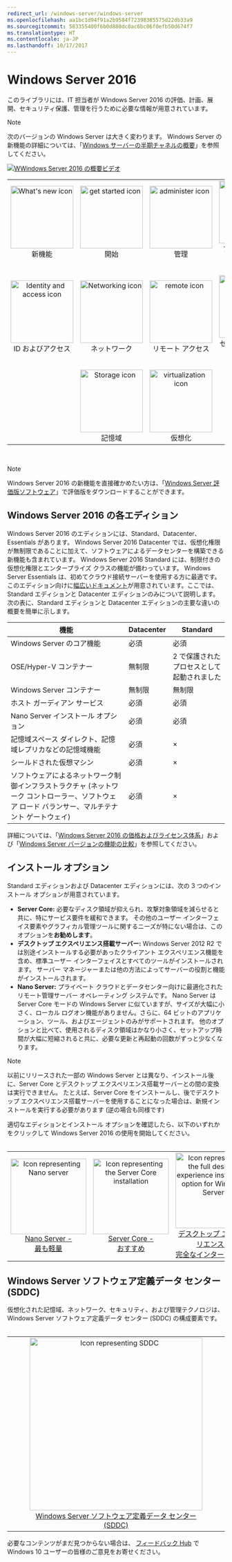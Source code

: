 ```yaml
---
redirect_url: /windows-server/windows-server
ms.openlocfilehash: aa1bc1d94f91a2b9584f72398385575d22db33a9
ms.sourcegitcommit: 583355400f6b0d880dc0ac6bc06f0efb50d674f7
ms.translationtype: HT
ms.contentlocale: ja-JP
ms.lasthandoff: 10/17/2017
---
```

# <a name="windows-server-2016"></a>Windows Server 2016

このライブラリには、IT 担当者が Windows Server 2016 の評価、計画、展開、セキュリティ保護、管理を行うために必要な情報が用意されています。

> [!Note] 
> 次のバージョンの Windows Server は大きく変わります。 Windows Server の新機能の詳細については、「[Windows サーバーの半期チャネルの概要](./get-started/semi-annual-channel-overview.md)」を参照してください。 

[![WWindows Server 2016 の概要ビデオ](media/front-page-video.png)](https://www.youtube.com/embed/V8oF0JpDzaM)

<table border="0" width="100%" align='center'>
  <tr style="text-align:center;">
    <td align='center' style="width:25%; border:0;">
      <a href="/windows-server/get-started/what-s-new-in-windows-server-2016">
        <img height=145 src="media/whats-new-highlight.png" alt="What's new icon" title="Windows Server 2016 の新機能"/></a>
        <br/>新機能
    </td>
    <td align='center' style="width:25%; border:0;">
      <a href="/windows-server/get-started/server-basics">
        <img height=145 src="media/1-getstarted.png" alt="get started icon" title="Windows Server 2016 を使ってみる" /></a>
      <br/>開始 </td>
    <td align='center' style="width:25%; border:0;">
      <a href="/windows-server/administration/index">
        <img height=145 src="media/8-management.png" alt="administer icon" title="Windows Server の管理" /></a>
      <br/>管理 </td>
    <td align='center' style="width:25%; border:0;">
      <a href="/windows-server/failover-clustering/failover-clustering-overview">
        <img height=145 src="media/3-failover.png" alt="Failover clustering icon" title="Windows Server フェールオーバー クラスタリング" /></a>
      <br/>フェールオーバー クラスタリング </td>
  </tr>
  <tr style="text-align:center;">
    <td align='center' style="width:25%; border:0;"><br/>
      <a href="/windows-server/identity/identity-and-access">
        <img height=145 src="media/4-identity.png" alt="Identity and access icon" title="Windows サーバーの ID およびアクセス" /></a>
      <br>ID およびアクセス </td>
    <td align='center' style="width:25%; border:0;"><br/>
      <a href="/windows-server/networking/networking">
        <img height=145 src="media/6-networking.png" alt="Networking icon" title="Windows Server のネットワーク" />
        </a>
      <br/>ネットワーク </td>
    <td align='center' style="width:25%; border:0;"><br/>
      <a href="/windows-server/remote/index">
        <img height=145 src="media/remote.png" alt="remote icon" title="リモート アクセスおよびサーバー管理" />
        </a>
      <br/>リモート アクセス </td>
    <td align='center' style="width:25%; border:0;"><br/>
      <a href="/windows-server/security/security-and-assurance">
        <img height=145 src="media/5-security.png" alt="Security icon" title="Windows Server のセキュリティおよび保証" />
      </a>
      <br/>セキュリティおよび保証 </td>
  </tr>
  <tr style="text-align:center;">
    <td align='center' style="width:25%; border:0;">&nbsp;</td>
    <td align='center' style="width:25%; border:0;"><br>
      <a href="/windows-server/storage/storage">
        <img height=145 src="media/7-storage.png" alt="Storage icon" title="Windows Server 記憶域" />
      </a>
      <br/>記憶域 </td>
   <td align='center' style="width:25%; border:0;"><br/>
      <a href="/windows-server/virtualization/virtualization">
        <img height=145 src="media/virtualization.png" alt="virtualization icon" title="Windows Server 仮想化" /></a>
      <br/>仮想化 </td>
    <td align='center' style="width:25%; border:0;">&nbsp; </td>
  </tr>
</table>

<br/>

> [!Note] 
> Windows Server 2016 の新機能を直接確かめたい方は、「[Windows Server 評価版ソフトウェア](https://www.microsoft.com/evalcenter/evaluate-windows-server-2016)」で評価版をダウンロードすることができます。 


## <a name="windows-server-2016-editions"></a>Windows Server 2016 の各エディション

Windows Server 2016 のエディションには、Standard、Datacenter、Essentials があります。 Windows Server 2016 Datacenter では、仮想化権限が無制限であることに加えて、ソフトウェアによるデータセンターを構築できる新機能も含まれています。 Windows Server 2016 Standard には、制限付きの仮想化権限とエンタープライズ クラスの機能が備わっています。 Windows Server Essentials は、初めてクラウド接続サーバーを使用する方に最適です。 このエディション向けに[幅広いドキュメント](http://go.microsoft.com/fwlink/?LinkID=827171)が用意されています。ここでは、Standard エディションと Datacenter エディションのみについて説明します。 次の表に、Standard エディションと Datacenter エディションの主要な違いの概要を簡単に示します。

|機能|Datacenter|Standard|  
|-------------------|----------|-----------------------|  
|Windows Server のコア機能| 必須| 必須|
|OSE/Hyper-V コンテナー|無制限|   2 で保護されたプロセスとして起動されました|
|Windows Server コンテナー|無制限|   無制限|
|ホスト ガーディアン サービス| 必須| 必須|
|Nano Server インストール オプション| 必須| 必須|
|記憶域スペース ダイレクト、記憶域レプリカなどの記憶域機能| 必須| ×|
|シールドされた仮想マシン| 必須| ×|
|ソフトウェアによるネットワーク制御インフラストラクチャ (ネットワーク コントローラー、ソフトウェア ロード バランサー、マルチテナント ゲートウェイ)| 必須| ×|

詳細については、「[Windows Server 2016 の価格およびライセンス体系](https://www.microsoft.com/en-us/cloud-platform/windows-server-pricing)」および「[Windows Server バージョンの機能の比較](https://www.microsoft.com/en-us/cloud-platform/windows-server-comparison)」を参照してください。

## <a name="installation-options"></a>インストール オプション

Standard エディションおよび Datacenter エディションには、次の 3 つのインストール オプションが用意されています。

- **Server Core:** 必要なディスク領域が抑えられ、攻撃対象領域を減らせると共に、特にサービス要件を緩和できます。 その他のユーザー インターフェイス要素やグラフィカル管理ツールに関するニーズが特にない場合は、このオプションを**お勧めします**。
- **デスクトップ エクスペリエンス搭載サーバー:** Windows Server 2012 R2 では別途インストールする必要があったクライアント エクスペリエンス機能を含め、標準ユーザー インターフェイスとすべてのツールがインストールされます。 サーバー マネージャーまたは他の方法によってサーバーの役割と機能がインストールされます。
- **Nano Server:** プライベート クラウドとデータセンター向けに最適化されたリモート管理サーバー オペレーティング システムです。 Nano Server は Server Core モードの Windows Server に似ていますが、サイズが大幅に小さく、ローカル ログオン機能がありません。さらに、64 ビットのアプリケーション、ツール、およびエージェントのみがサポートされます。 他のオプションと比べて、使用されるディスク領域はかなり小さく、セットアップ時間が大幅に短縮されると共に、必要な更新と再起動の回数がずっと少なくなります。

>[!Note]
> 以前にリリースされた一部の Windows Server とは異なり、インストール後に、Server Core とデスクトップ エクスペリエンス搭載サーバーとの間の変換は実行できません。 たとえば、Server Core をインストールし、後でデスクトップ エクスペリエンス搭載サーバーを使用することになった場合は、新規インストールを実行する必要があります (逆の場合も同様です)


適切なエディションとインストール オプションを確認したら、以下のいずれかをクリックして Windows Server 2016 の使用を開始してください。
<br/>
<br/>

<table border="0" width="100%" align='center'>
  <tr style="text-align:center;">
    <td align='center' style="width:33%; border:0;">
      <a  href="/windows-server/get-started/getting-started-with-nano-server"> <img width="175" src="media/nano.png" alt="Icon representing Nano server" title="Nano Server - 最も軽量" /><br/>Nano Server - <br/>最も軽量</a>
    </td>
    <td align='center' style="width:33%; border:0;"><a href="/windows-server/get-started/getting-started-with-server-core"> <img width="175" src="media/servercore.png" alt="Icon representing the Server Core installation" title="Server Core - おすすめ" /><br/>Server Core - <br/>おすすめ</a></td>
   <td align='center' style="width:33%; border:0;"><a href="/windows-server/get-started/getting-started-with-server-with-desktop-experience"><img width="175" src="media/desktop.png" alt="Icon representing the full desktop experience installation option for Windows Server" title="デスクトップ エクスペリエンス - 完全なエクスペリエンス" /><br/>デスクトップ エクスペリエンス - <br/>完全なインターフェイス</a></td>
  </tr>
</table>

## <a name="windows-server-software-defined-datacenter-sddc"></a>Windows Server ソフトウェア定義データ センター (SDDC)

仮想化された記憶域、ネットワーク、セキュリティ、および管理テクノロジは、Windows Server ソフトウェア定義データ センター (SDDC) の構成要素です。
<br/>
<br/>

<table border="0" width="100%" align='center'>
  <tr style="text-align:center;">
    <td align='center' style="width:10%; border:0;"></td>
    <td align='center' style="width:50%; border:0;"><a href="/windows-server/sddc"><img width="400" src="media/sddc/WS16-heading.png" alt="Icon representing SDDC" title="Windows Server ソフトウェア定義データ センター (SDDC)" /><br/>Windows Server ソフトウェア定義データ センター (SDDC)</a></td>
    <td align='center' style="width:10%; border:0;"></td>
  </tr>
</table>

必要なコンテンツがまだ見つからない場合は、 [フィードバック Hub](feedback-hub://?referrer=techDocsUcPage&tabid=2&contextid=898&newFeedback=true&topic=Windows-Server-2016.md) で Windows 10 ユーザーの皆様のご意見をお寄せください。 
